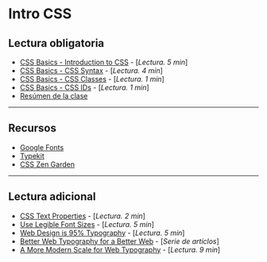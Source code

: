 # Intro CSS

## Lectura obligatoria

- [CSS Basics - Introduction to CSS](http://www.cssbasics.com/introduction-to-css/) - [_Lectura. 5 min_]
- [CSS Basics - CSS Syntax](http://www.cssbasics.com/css-syntax/) - [_Lectura. 4 min_]
- [CSS Basics - CSS Classes](http://www.cssbasics.com/css-classes/) - [_Lectura. 1 min_]
- [CSS Basics - CSS IDs](http://www.cssbasics.com/css-ids/) - [_Lectura. 1 min_]
- [Resúmen de la clase](intro-css.pdf)

---

## Recursos

- [Google Fonts](https://fonts.google.com/)
- [Typekit](https://typekit.com/)
- [CSS Zen Garden](http://www.csszengarden.com/)

---

## Lectura adicional

- [CSS Text Properties](http://www.cssbasics.com/css-text-properties/) - [_Lectura. 2 min_]
- [Use Legible Font Sizes](https://developers.google.com/speed/docs/insights/UseLegibleFontSizes) - [_Lectura. 5 min_]
- [Web Design is 95% Typography](https://ia.net/topics/the-web-is-all-about-typography-period/) - [_Lectura. 5 min_]
- [Better Web Typography for a Better Web](https://betterwebtype.com/) - [_Serie de artíclos_]
- [A More Modern Scale for Web Typography](http://typecast.com/blog/a-more-modern-scale-for-web-typography) - [_Lectura. 9 min_]